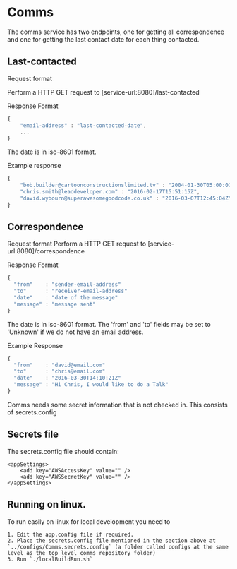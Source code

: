 # Comms
The comms service has two endpoints, one for getting all correspondence and one for getting the last contact date for each thing contacted.

## Last-contacted
Request format

Perform a HTTP GET request to [service-url:8080]/last-contacted

Response Format
````javascript
{
    "email-address" : "last-contacted-date",
    ...
}
````
The date is in iso-8601 format.

Example response
````javascript
{
    "bob.builder@cartoonconstructionslimited.tv" : "2004-01-30T05:00:01Z",
    "chris.smith@leaddeveloper.com" : "2016-02-17T15:51:15Z",
    "david.wybourn@superawesomegoodcode.co.uk" : "2016-03-07T12:45:04Z"
}
````

## Correspondence
Request format
Perform a HTTP GET request to [service-url:8080]/correspondence

Response Format
````javascript
{
  "from"    : "sender-email-address"
  "to"      : "receiver-email-address"
  "date"    : "date of the message"
  "message" : "message sent"
}
````

The date is in iso-8601 format.
The 'from' and 'to' fields may be set to 'Unknown' if we do not have an email address.

Example Response
````javascript
{
  "from"    : "david@email.com"
  "to"      : "chris@email.com"
  "date"    : "2016-03-30T14:10:21Z"
  "message" : "Hi Chris, I would like to do a Talk"
}
````

Comms needs some secret information that is not checked in.  This consists of secrets.config

Secrets file
---
The secrets.config file should contain:
```
<appSettings>
    <add key="AWSAccessKey" value="" />
    <add key="AWSSecretKey" value="" />
</appSettings>
```

## Running on linux.
To run easily on linux for local development you need to

    1. Edit the app.config file if required.
    2. Place the secrets.config file mentioned in the section above at `../configs/Comms.secrets.config` (a folder called configs at the same level as the top level comms repository folder)
    3. Run `./localBuildRun.sh`
